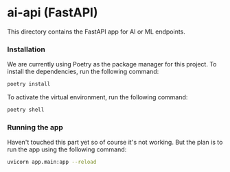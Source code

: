 # ai-api (FastAPI)

This directory contains the FastAPI app for AI or ML endpoints.

### Installation

We are currently using Poetry as the package manager for this project. To install the dependencies, run the following command:

```bash
poetry install
```

To activate the virtual environment, run the following command:

```bash
poetry shell
```

### Running the app

Haven't touched this part yet so of course it's not working. But the plan is to run the app using the following command:

```bash
uvicorn app.main:app --reload
```

